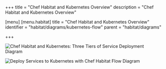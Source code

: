 +++
title = "Chef Habitat and Kubernetes Overview"
description = "Chef Habitat and Kubernetes Overview"

[menu]
  [menu.habitat]
    title = "Chef Habitat and Kubernetes Overview"
    identifier = "habitat/diagrams/kubernetes-flow"
    parent = "habitat/diagrams"

+++

![Chef Habitat and Kubernetes: Three Tiers of Service Deployment Diagram](/images/habitat-and-kubernetes-three-tiers-of-service-deployment.png)

![Deploy Services to Kubernetes with Chef Habitat Flow Diagram](/images/deploy-services-to-kubernetes-with-habitat-flow.png)
